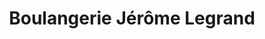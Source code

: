 ---
title: "Boulangerie Jérôme Legrand"
url: /le-russey/boulangerie-jerome-legrand/
shop: Bäckerei
---